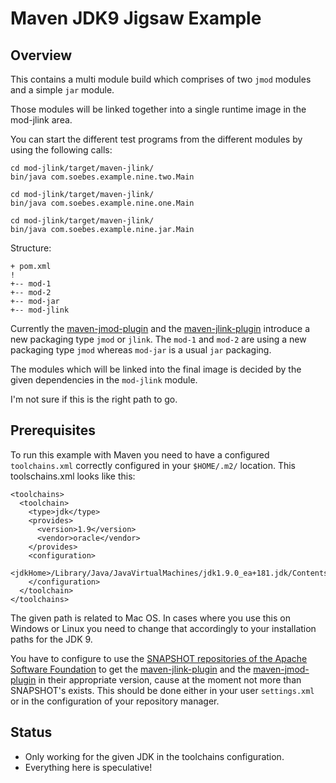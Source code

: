 Maven JDK9 Jigsaw Example
=========================

Overview
--------

This contains a multi module build which comprises of two `jmod` modules and
a simple `jar` module.

Those modules will be linked together into a single runtime image in the
mod-jlink area.

You can start the different test programs from the different 
modules by using the following calls:

    cd mod-jlink/target/maven-jlink/
    bin/java com.soebes.example.nine.two.Main

    cd mod-jlink/target/maven-jlink/
    bin/java com.soebes.example.nine.one.Main

    cd mod-jlink/target/maven-jlink/
    bin/java com.soebes.example.nine.jar.Main


Structure:

    + pom.xml
    !
    +-- mod-1
    +-- mod-2
    +-- mod-jar
    +-- mod-jlink


Currently the [maven-jmod-plugin][jmod-plugin] and the
[maven-jlink-plugin][jlink-plugin] introduce a new packaging type `jmod` or
`jlink`. The `mod-1` and `mod-2` are using a new packaging type `jmod` whereas
`mod-jar` is a usual `jar` packaging.

The modules which will be linked into the final image is decided by the given
dependencies in the `mod-jlink` module.

I'm not sure if this is the right path to go.


Prerequisites
-------------

To run this example with Maven you need to have a configured
`toolchains.xml` correctly configured in your `$HOME/.m2/` location.
This toolschains.xml looks like this:

``` 
<toolchains>
  <toolchain>
    <type>jdk</type>
    <provides>
      <version>1.9</version>
      <vendor>oracle</vendor>
    </provides>
    <configuration>
      <jdkHome>/Library/Java/JavaVirtualMachines/jdk1.9.0_ea+181.jdk/Contents/Home</jdkHome>
    </configuration>
  </toolchain>
</toolchains>
```

The given path is related to Mac OS. In cases where you use this on Windows or
Linux you need to change that accordingly to your installation paths for the 
JDK 9.

You have to configure to use the [SNAPSHOT repositories of the Apache Software
Foundation](https://repository.apache.org/content/repositories/snapshots/) to
get the [maven-jlink-plugin][jlink-plugin] and the
[maven-jmod-plugin][jmod-plugin] in their appropriate version, cause at the
moment not more than SNAPSHOT's exists. This should be done either in your user
`settings.xml` or in the configuration of your repository manager.


Status
------
 * Only working for the given JDK in the toolchains configuration.
 * Everything here is speculative!

[jlink-plugin]: https://maven.apache.org/plugins-archives/maven-jlink-plugin-LATEST/
[jmod-plugin]: https://maven.apache.org/plugins-archives/maven-jmod-plugin-LATEST/
